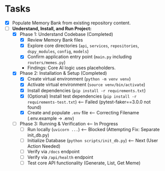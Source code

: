 # Tasks

- [x] Populate Memory Bank from existing repository content.
- [ ] **Understand, Install, and Run Project:**
    - [x] Phase 1: Understand Codebase (Completed)
        - [x] Review Memory Bank files
        - [x] Explore core directories (`api`, `services`, `repositories`, `dspy_modules`, `config`, `models`)
        - [x] Confirm application entry point (`main.py` including `routers/memes.py`)
        - Findings: Core AI logic uses placeholders.
    - [x] Phase 2: Installation & Setup (Completed)
        - [x] Create virtual environment (`python -m venv venv`)
        - [x] Activate virtual environment (`source venv/bin/activate`)
        - [x] Install dependencies (`pip install -r requirements.txt`)
        - [x] (Optional) Install test dependencies (`pip install -r requirements-test.txt`) <-- Failed (pytest-faker==3.0.0 not found)
        - [x] Create and populate `.env` file <-- Correcting Filename (.env.example -> .env)
    - [ ] Phase 3: Running & Verification <-- In Progress
        - [ ] Run locally (`uvicorn ...`) <-- Blocked (Attempting Fix: Separate init_db.py)
        - [ ] Initialize Database (`python scripts/init_db.py`) <-- Next (User Action Needed)
        - [ ] Verify via `/docs` endpoint
        - [ ] Verify via `/api/health` endpoint
        - [ ] Test core API functionality (Generate, List, Get Meme) 